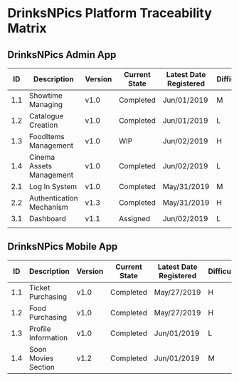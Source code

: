 # DrinksNPics Platform Traceability Matrix

## DrinksNPics Admin App

| ID | Description | Version | Current State | Latest Date Registered | Difficulty | Manager | Priority |
|-----|----------------------------------------------------------|---------|---------------|------------------------|------------|---------|----------|
| 1.1 | Showtime Managing  | v1.0 | Completed | Jun/01/2019 | M | Correa | H |
| 1.2 | Catalogue Creation | v1.0 | Completed | Jun/01/2019 | L | Correa | H |
| 1.3 | FoodItems Management | v1.0 | WIP | Jun/02/2019 | H | Longoria | H |
| 1.4 | Cinema Assets Management | v1.0 | Completed | Jun/02/2019 | L | Correa | H |
| 2.1 | Log In System | v1.0 | Completed | May/31/2019 | M | Longoria | H |
| 2.2 | Authentication Mechanism | v1.3 | Completed | May/31/2019 | H | Longoria | H |
| 3.1 | Dashboard | v1.1 | Assigned | Jun/02/2019 | L | Correa | M |
|  |  |  |  |  |  |  |  |

## DrinksNPics Mobile App

| ID | Description | Version | Current State | Latest Date Registered | Difficulty | Manager | Priority |
|-----|----------------------------------------------------------|---------|---------------|------------------------|------------|---------|----------|
| 1.1 | Ticket Purchasing   | v1.0 | Completed | May/27/2019 | H | Villalobos  | H |
| 1.2 | Food Purchasing     | v1.0 | Completed | May/27/2019 | H | Villalobos  | H |
| 1.3 | Profile Information | v1.0 | Completed | Jun/01/2019 | L | Villalobos  | H |
| 1.4 | Soon Movies Section | v1.2 | Completed | Jun/01/2019 | M | Villalobos  | H |
